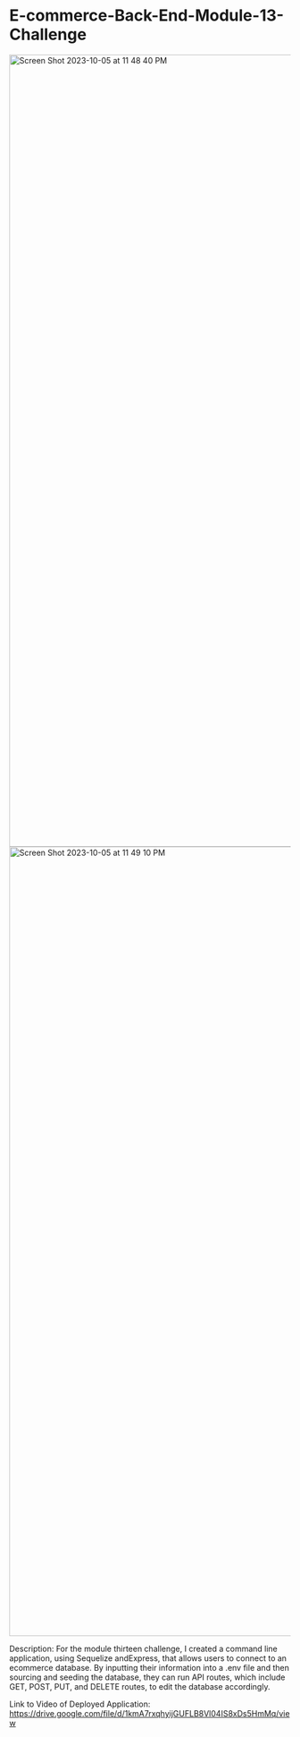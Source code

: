 # E-commerce-Back-End-Module-13-Challenge
<img width="1417" alt="Screen Shot 2023-10-05 at 11 48 40 PM" src="https://github.com/jushendhillon9/E-commerce-Back-End-Module-13-Challenge/assets/137123520/3bb26bf3-68e9-4f6a-915f-978e8f8a4885">
<img width="1412" alt="Screen Shot 2023-10-05 at 11 49 10 PM" src="https://github.com/jushendhillon9/E-commerce-Back-End-Module-13-Challenge/assets/137123520/7930996f-3ce6-4a4c-ab2f-7055e2a23f89">

Description: For the module thirteen challenge, I created a command line application, using Sequelize andExpress, that allows users to connect to an ecommerce database. By inputting their information into a .env file and then sourcing and seeding the database, they can run API routes, which include GET, POST, PUT, and DELETE routes, to edit the database accordingly. 

Link to Video of Deployed Application: https://drive.google.com/file/d/1kmA7rxqhyijGUFLB8Vl04IS8xDs5HmMq/view
